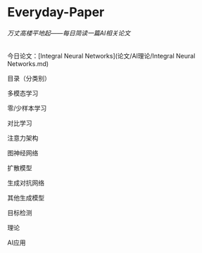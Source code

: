 # Everyday-Paper

###### 万丈高楼平地起——每日简读一篇AI相关论文

今日论文：[Integral Neural Networks](论文/AI理论/Integral Neural Networks.md)

  

目录（分类别）

多模态学习

零/少样本学习

对比学习

注意力架构

图神经网络

扩散模型

生成对抗网络

其他生成模型

目标检测

理论

AI应用